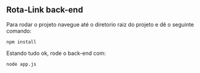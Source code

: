 ## Rota-Link back-end

Para rodar o projeto navegue até o diretorio raiz do projeto e dê o seguinte comando:

```
npm install
```
Estando tudo ok, rode o back-end com:

```
node app.js
```


